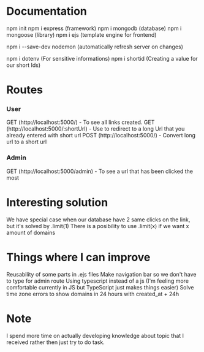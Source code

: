 # Documentation

npm init
npm i express (framework)
npm i mongodb (database)
npm i mongoose (library)
npm i ejs (template engine for frontend)

npm i --save-dev nodemon (automatically refresh server on changes)

npm i dotenv (For sensitive informations)
npm i shortid (Creating a value for our short Ids)

# Routes

### User

GET (http://localhost:5000/) - To see all links created.
GET (http://localhost:5000/:shortUrl) - Use to redirect to a long Url that you already entered with short url
POST (http://localhost:5000/) - Convert long url to a short url

### Admin

GET (http://localhost:5000/admin) - To see a url that has been clicked the most

# Interesting solution

We have special case when our database have 2 same clicks on the link, but it's solved by .limit(1)
There is a posibility to use .limit(x) if we want x amount of domains

# Things where I can improve

Reusability of some parts in .ejs files
Make navigation bar so we don't have to type for admin route
Using typescript instead of a js (I'm feeling more comfortable currently in JS but TypeScript just makes things easier)
Solve time zone errors to show domains in 24 hours with created_at + 24h

# Note

I spend more time on actually developing knowledge about topic that I received rather then just try to do task.
